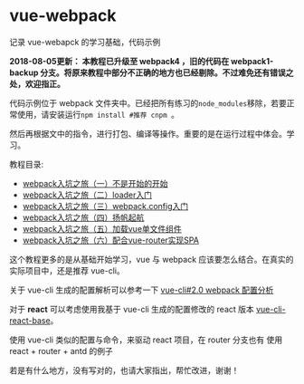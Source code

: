 # vue-webpack


记录 vue-webapck 的学习基础，代码示例

**2018-08-05更新： 本教程已升级至 webpack4 ，旧的代码在 webpack1-backup 分支。将原来教程中部分不正确的地方也已经剔除。不过难免还有错误之处，欢迎指正。**

代码示例位于 webpack 文件夹中。已经把所有练习的`node_modules`移除，若要正常使用，请安装运行`npm install #推荐 cnpm `。

然后再根据文中的指令，进行打包、编译等操作。重要的是在运行过程中体会。学习。

教程目录:

- [webpack入坑之旅（一）不是开始的开始](./webpack/01-first-demo/README.md)
- [webpack入坑之旅（二）loader入门](./webpack/02-two-deploy/README.md)
- [webpack入坑之旅（三）webpack.config入门](./webpack/03-three-config/README.md)
- [webpack入坑之旅（四）扬帆起航](./webpack/04-four-custom/README.md)
- [webpack入坑之旅（五）加载vue单文件组件](./webpack/05-five-vue/README.md)
- [webpack入坑之旅（六）配合vue-router实现SPA](./webpack/06-six-vue-router/README.md)

这个教程更多的是从基础开始学习，vue 与 webpack 应该要怎么结合。在真实的实际项目中，还是推荐 vue-cli。

关于 vue-cli 生成的配置解析可以参考一下 [vue-cli#2.0 webpack 配置分析](https://github.com/DDFE/DDFE-blog/issues/10)

对于 **react** 可以考虑使用我基于 vue-cli 生成的配置修改的 react 版本 [vue-cli-react-base](https://github.com/guowenfh/vue-cli-react-base)。

使用 vue-cli 类似的配置与命令，来驱动 react 项目，在 router 分支也有 使用 react + router + antd 的例子


若是有什么地方，没有写对的，也请大家指出，帮忙改进，谢谢！
